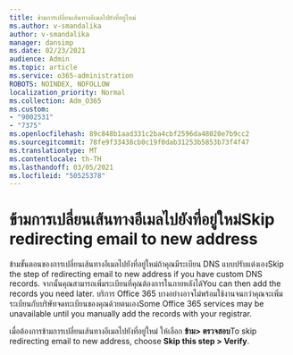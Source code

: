 ```yaml
---
title: ข้ามการเปลี่ยนเส้นทางอีเมลไปยังที่อยู่ใหม่
ms.author: v-smandalika
author: v-smandalika
manager: dansimp
ms.date: 02/23/2021
audience: Admin
ms.topic: article
ms.service: o365-administration
ROBOTS: NOINDEX, NOFOLLOW
localization_priority: Normal
ms.collection: Adm_O365
ms.custom:
- "9002531"
- "7375"
ms.openlocfilehash: 89c848b1aad331c2ba4cbf2596da48020e7b9cc2
ms.sourcegitcommit: 78fe9f33438cb0c19f0dab31253b5853b73f4f47
ms.translationtype: MT
ms.contentlocale: th-TH
ms.lasthandoff: 03/05/2021
ms.locfileid: "50525378"
---
```

# <a name="skip-redirecting-email-to-new-address"></a><span data-ttu-id="7b41b-102">ข้ามการเปลี่ยนเส้นทางอีเมลไปยังที่อยู่ใหม่</span><span class="sxs-lookup"><span data-stu-id="7b41b-102">Skip redirecting email to new address</span></span>

<span data-ttu-id="7b41b-103">ข้ามขั้นตอนของการเปลี่ยนเส้นทางอีเมลไปยังที่อยู่ใหม่ถ้าคุณมีระเบียน DNS แบบปรับแต่งเอง</span><span class="sxs-lookup"><span data-stu-id="7b41b-103">Skip the step of redirecting email to new address if you have custom DNS records.</span></span> <span data-ttu-id="7b41b-104">จากนั้นคุณสามารถเพิ่มระเบียนที่คุณต้องการในภายหลังได้</span><span class="sxs-lookup"><span data-stu-id="7b41b-104">You can then add the records you need later.</span></span> <span data-ttu-id="7b41b-105">บริการ Office 365 บางอย่างอาจไม่พร้อมใช้งานจนกว่าคุณจะเพิ่มระเบียนกับบริษัทจดทะเบียนของคุณด้วยตนเอง</span><span class="sxs-lookup"><span data-stu-id="7b41b-105">Some Office 365 services may be unavailable until you manually add the records with your registrar.</span></span>

<span data-ttu-id="7b41b-106">เมื่อต้องการข้ามการเปลี่ยนเส้นทางอีเมลไปยังที่อยู่ใหม่ ให้เลือก **ข้าม> ตรวจสอบ**</span><span class="sxs-lookup"><span data-stu-id="7b41b-106">To skip redirecting email to new address, choose **Skip this step > Verify**.</span></span>